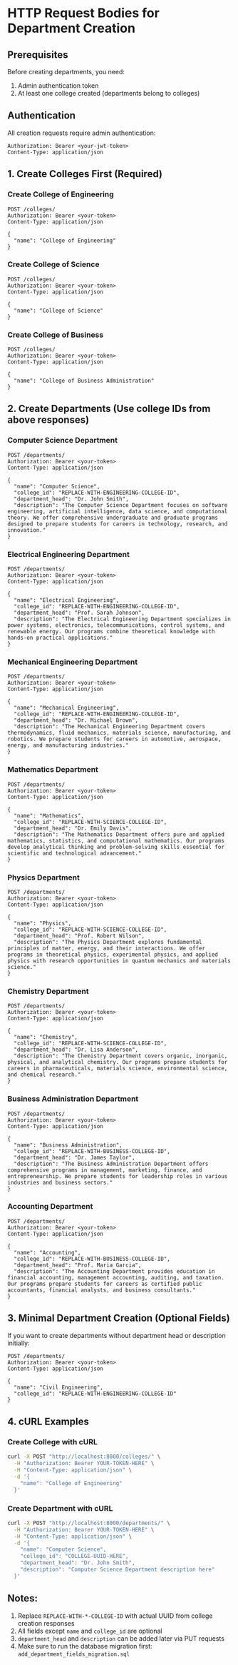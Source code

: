 # HTTP Request Bodies for Department Creation

## Prerequisites
Before creating departments, you need:
1. Admin authentication token
2. At least one college created (departments belong to colleges)

## Authentication
All creation requests require admin authentication:
```
Authorization: Bearer <your-jwt-token>
Content-Type: application/json
```

## 1. Create Colleges First (Required)

### Create College of Engineering
```http
POST /colleges/
Authorization: Bearer <your-token>
Content-Type: application/json

{
  "name": "College of Engineering"
}
```

### Create College of Science
```http
POST /colleges/
Authorization: Bearer <your-token>
Content-Type: application/json

{
  "name": "College of Science"
}
```

### Create College of Business
```http
POST /colleges/
Authorization: Bearer <your-token>
Content-Type: application/json

{
  "name": "College of Business Administration"
}
```

## 2. Create Departments (Use college IDs from above responses)

### Computer Science Department
```http
POST /departments/
Authorization: Bearer <your-token>
Content-Type: application/json

{
  "name": "Computer Science",
  "college_id": "REPLACE-WITH-ENGINEERING-COLLEGE-ID",
  "department_head": "Dr. John Smith",
  "description": "The Computer Science Department focuses on software engineering, artificial intelligence, data science, and computational theory. We offer comprehensive undergraduate and graduate programs designed to prepare students for careers in technology, research, and innovation."
}
```

### Electrical Engineering Department
```http
POST /departments/
Authorization: Bearer <your-token>
Content-Type: application/json

{
  "name": "Electrical Engineering", 
  "college_id": "REPLACE-WITH-ENGINEERING-COLLEGE-ID",
  "department_head": "Prof. Sarah Johnson",
  "description": "The Electrical Engineering Department specializes in power systems, electronics, telecommunications, control systems, and renewable energy. Our programs combine theoretical knowledge with hands-on practical applications."
}
```

### Mechanical Engineering Department
```http
POST /departments/
Authorization: Bearer <your-token>
Content-Type: application/json

{
  "name": "Mechanical Engineering",
  "college_id": "REPLACE-WITH-ENGINEERING-COLLEGE-ID", 
  "department_head": "Dr. Michael Brown",
  "description": "The Mechanical Engineering Department covers thermodynamics, fluid mechanics, materials science, manufacturing, and robotics. We prepare students for careers in automotive, aerospace, energy, and manufacturing industries."
}
```

### Mathematics Department
```http
POST /departments/
Authorization: Bearer <your-token>
Content-Type: application/json

{
  "name": "Mathematics",
  "college_id": "REPLACE-WITH-SCIENCE-COLLEGE-ID",
  "department_head": "Dr. Emily Davis",
  "description": "The Mathematics Department offers pure and applied mathematics, statistics, and computational mathematics. Our programs develop analytical thinking and problem-solving skills essential for scientific and technological advancement."
}
```

### Physics Department
```http
POST /departments/
Authorization: Bearer <your-token>
Content-Type: application/json

{
  "name": "Physics",
  "college_id": "REPLACE-WITH-SCIENCE-COLLEGE-ID",
  "department_head": "Prof. Robert Wilson",
  "description": "The Physics Department explores fundamental principles of matter, energy, and their interactions. We offer programs in theoretical physics, experimental physics, and applied physics with research opportunities in quantum mechanics and materials science."
}
```

### Chemistry Department
```http
POST /departments/
Authorization: Bearer <your-token>
Content-Type: application/json

{
  "name": "Chemistry",
  "college_id": "REPLACE-WITH-SCIENCE-COLLEGE-ID",
  "department_head": "Dr. Lisa Anderson",
  "description": "The Chemistry Department covers organic, inorganic, physical, and analytical chemistry. Our programs prepare students for careers in pharmaceuticals, materials science, environmental science, and chemical research."
}
```

### Business Administration Department
```http
POST /departments/
Authorization: Bearer <your-token>
Content-Type: application/json

{
  "name": "Business Administration",
  "college_id": "REPLACE-WITH-BUSINESS-COLLEGE-ID",
  "department_head": "Dr. James Taylor",
  "description": "The Business Administration Department offers comprehensive programs in management, marketing, finance, and entrepreneurship. We prepare students for leadership roles in various industries and business sectors."
}
```

### Accounting Department
```http
POST /departments/
Authorization: Bearer <your-token>
Content-Type: application/json

{
  "name": "Accounting",
  "college_id": "REPLACE-WITH-BUSINESS-COLLEGE-ID",
  "department_head": "Prof. Maria Garcia",
  "description": "The Accounting Department provides education in financial accounting, management accounting, auditing, and taxation. Our programs prepare students for careers as certified public accountants, financial analysts, and business consultants."
}
```

## 3. Minimal Department Creation (Optional Fields)

If you want to create departments without department head or description initially:

```http
POST /departments/
Authorization: Bearer <your-token>
Content-Type: application/json

{
  "name": "Civil Engineering",
  "college_id": "REPLACE-WITH-ENGINEERING-COLLEGE-ID"
}
```

## 4. cURL Examples

### Create College with cURL
```bash
curl -X POST "http://localhost:8000/colleges/" \
  -H "Authorization: Bearer YOUR-TOKEN-HERE" \
  -H "Content-Type: application/json" \
  -d '{
    "name": "College of Engineering"
  }'
```

### Create Department with cURL
```bash
curl -X POST "http://localhost:8000/departments/" \
  -H "Authorization: Bearer YOUR-TOKEN-HERE" \
  -H "Content-Type: application/json" \
  -d '{
    "name": "Computer Science",
    "college_id": "COLLEGE-UUID-HERE",
    "department_head": "Dr. John Smith",
    "description": "Computer Science Department description here"
  }'
```

## Notes:
1. Replace `REPLACE-WITH-*-COLLEGE-ID` with actual UUID from college creation responses
2. All fields except `name` and `college_id` are optional
3. `department_head` and `description` can be added later via PUT requests
4. Make sure to run the database migration first: `add_department_fields_migration.sql`
